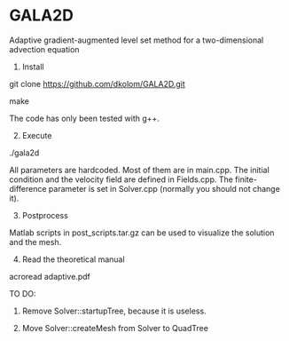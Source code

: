 GALA2D
======

Adaptive gradient-augmented level set method for a two-dimensional advection equation

1) Install

 git clone https://github.com/dkolom/GALA2D.git
 
 make

The code has only been tested with g++.

2) Execute

 ./gala2d

All parameters are hardcoded. 
Most of them are in main.cpp.
The initial condition and the velocity field are defined in Fields.cpp.
The finite-difference parameter is set in Solver.cpp (normally you should not change it).

3) Postprocess

Matlab scripts in post_scripts.tar.gz can be used to visualize the solution and the mesh. 

4) Read the theoretical manual

 acroread adaptive.pdf


TO DO:

1) Remove Solver::startupTree, because it is useless.

2) Move Solver::createMesh from Solver to QuadTree
